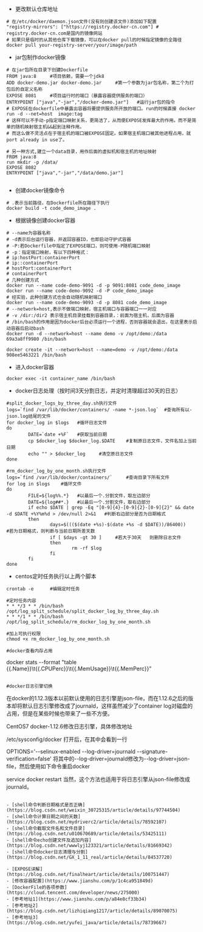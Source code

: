 - 更改默认仓库地址
```
# 在/etc/docker/daemon.json文件(没有则创建该文件)添加如下配置
"registry-mirrors": ["https://registry.docker-cn.com"] # registry.docker-cn.com是国内的镜像网站
# 如果只是临时的从其他仓库下载镜像，可以在docker pull的时候指定镜像的全路径
docker pull your-registry-server/your/image/path
```
- jar包制作docker镜像
```
# 在jar包所在目录下创建Dockerfile
FROM java:8     #项目依赖，需要一个jdk8
ADD docker-demo.jar docker-demo.jar     #第一个参数为jar包名称，第二个为打包后的自定义名称
EXPOSE 8081     #项目运行时的端口（暴露容器提供服务的端口）
ENTRYPOINT ["java","-jar","/docker-demo.jar"]   #运行jar包的指令
# EXPOSE在dockerfile中暴露出容器将要提供服务所开放的端口。run的时候直接 docker run -d --net=host  image:tag
# 这样可以不手动-p指定端口映射关系，更简洁了，从而使EXPOSE发挥最大的作用。而不是简单的随机映射宿主机&&起到注释作用。
# 而这么做不灵活点在于宿主机的端口被EXPOSE固定。如果宿主机端口被其他进程占用，就port already in use了。

# 另一种方式,建立一个data目录，用作后面的虚拟机和宿主机的地址映射
FROM java:8
run mkdir -p /data/   
EXPOSE 8082
ENTRYPOINT ["java","-jar","/data/demo.jar"]


```
- 创建docker镜像命令
```
# .表示当前路径，在Dockerfile所在路径下执行
docker build -t code_demo_image .
```
- 根据镜像创建docker容器
```
# --name为容器名称
# -d表示后台运行容器，并返回容器ID，也即启动守护式容器
# -P:若Dockerfile中指定了EXPOSE端口，则可使用-P随机端口映射
# -p：指定端口映射，有以下四种格式：
# ip:hostPort:containerPort
# ip::containerPort
# hostPort:containerPort
# containerPort
# 几种创建方式
docker run --name code-demo-9091 -d -p 9091:8081 code_demo_image
docker run --name code-demo-9092 -d -P code_demo_image
# 经实验，此种创建方式也会自动随机映射端口
docker run --name code-demo-9093 -d -p 8081 code_demo_image
# --network=host,表示不做端口映射，宿主机端口与容器端口一一对应
# -v /dir:/dir2 表示宿主机目录挂载到容器目录，：前面为宿主机，后面为容器
# /bin/bash的作用是因为docker后台必须运行一个进程，否则容器就会退出，在这里表示启动容器后启动bash
docker run -d --network=host --name demo -v /opt/demo:/data 69a3a8ff9980 /bin/bash

docker create -it --network=host --name=demo -v /opt/demo:/data 908ee5463221 /bin/bash

```
- 进入docker容器
```
docker exec -it container_name /bin/bash
```
- docker日志处理（按时间3天分割日志，并定时清理超过30天的日志）
```
#split_docker_logs_by_three_day.sh执行文件
logs=`find /var/lib/docker/containers/ -name *-json.log`  #查询所有以-json.log结尾的文件
for docker_log in $logs   #循环日志文件
do
        DATE=`date +%F`   #获取当前日期
        cp $docker_log $docker_log.$DATE    #复制原日志文件，文件名加上当前日期
        echo "" > $docker_log     #清空原日志文件
done

#rm_docker_log_by_one_month.sh执行文件
logs=`find /var/lib/docker/containers/`     #查询目录下所有文件
for log in $logs    #循环文件
do
        FILE=${log%%.*}   #以最后一个.分割文件，取左边部分
        DATE=${log##*.}   #以最后一个.分割文件，取右边部分
        if echo $DATE | grep -Eq "[0-9]{4}-[0-9]{2}-[0-9]{2}" && date -d $DATE +%Y%m%d > /dev/null 2>&1   #判断右边部分是否为日期格式
        then
                days=$((($(date +%s)-$(date +%s -d $DATE))/86400))    #若为日期格式，则判断与当前日期所差天数
                if [ $days -gt 30 ]     #若大于30天   则删除日志文件
                then
                        rm -rf $log
                fi
        fi
done
```
- centos定时任务执行以上两个脚本
```
crontab -e      #编辑定时任务

#定时任务内容
* * */3 * * /bin/bash /opt/log_split_schedule/split_docker_log_by_three_day.sh
* * */1 * * /bin/bash /opt/log_split_schedule/rm_docker_log_by_one_month.sh

#加上可执行权限
chmod +x rm_docker_log_by_one_month.sh

#docker查看内存占用
```
docker stats --format "table {{.Name}}\t{{.CPUPerc}}\t{{.MemUsage}}\t{{.MemPerc}}"
```

#docker日志引擎切换
```
在docker的1.12.3版本以前默认使用的日志引擎是json-file，而在1.12.6之后的版本却将默认日志引擎修改成了journald，这样虽然减少了container log对磁盘的占用，但是在某些时候也带来了一些不方便。

CentOS7 docker-1.12.6修改日志引擎，具体修改地址

/etc/sysconfig/docker
打开后，在其中会看到一行

OPTIONS='--selinux-enabled --log-driver=journald --signature-verification=false'
将其中的--log-driver=journald修改为--log-driver=json-file，然后使用如下命令重启docker

service docker restart
当然，这个方法也适用于将日志引擎从json-file修改成journald。
```

- [shell命令判断日期格式是否正确](https://blog.csdn.net/weixin_30725315/article/details/97744504)
- [shell命令计算日期之间的天数](https://blog.csdn.net/mydriverc2/article/details/78592107)
- [shell命令截取文件名和文件目录](https://blog.csdn.net/u010670689/article/details/53425111)
- [shell命令echo创建文件及追加内容](https://blog.csdn.net/wwwlyj123321/article/details/81669342)
- [shell命令docker日志清理与分割](https://blog.csdn.net/GX_1_11_real/article/details/84537720)

- [EXPOSE详解](https://blog.csdn.net/finalheart/article/details/100751447)
- [修改容器配置](https://www.jianshu.com/p/1c4ca951849d)
- [DockerFile的各项参数](https://cloud.tencent.com/developer/news/275000)
- [参考地址1](https://www.jianshu.com/p/a84e8cf33b34)
- [参考地址2](https://blog.csdn.net/lizhiqiang1217/article/details/89070075)
- [参考地址3](https://blog.csdn.net/yufei_java/article/details/78739667)
